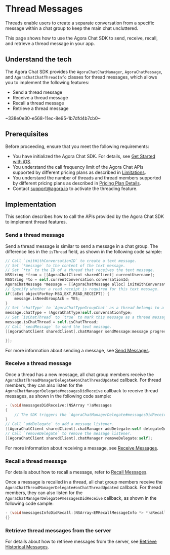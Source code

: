 # Thread Messages

Threads enable users to create a separate conversation from a specific message within a chat group to keep the main chat uncluttered.

This page shows how to use the Agora Chat SDK to send, receive, recall, and retrieve a thread message in your app.

## Understand the tech

The Agora Chat SDK provides the `AgoraChatChatManager`, `AgoraChatMessage`, and `AgoraChatChatThreadInfo` classes for thread messages, which allows you to implement the following features:

- Send a thread message
- Receive a thread message
- Recall a thread message
- Retrieve a thread message

~338e0e30-e568-11ec-8e95-1b7dfd4b7cb0~

## Prerequisites

Before proceeding, ensure that you meet the following requirements:

- You have initialized the Agora Chat SDK. For details, see [Get Started with iOS](./agora_chat_get_started_ios?platform=ios).
- You understand the call frequency limit of the Agora Chat APIs supported by different pricing plans as described in [Limitations](./agora_chat_limitation?platform=ios).
- You understand the number of threads and thread members supported by different pricing plans as described in [Pricing Plan Details](./agora_chat_plan?platform=ios).
- Contact support@agora.io to activate the threading feature.

## Implementation

This section describes how to call the APIs provided by the Agora Chat SDK to implement thread features.

### Send a thread message

Send a thread message is similar to send a message in a chat group. The difference lies in the `isThread` field, as shown in the following code sample:

```ObjectiveC
// Call `initWithConversationID` to create a text message. 
// Set `*message` to the content of the text message.
// Set `*to` to the ID of a thread that receives the text message.
NSString *from = [[AgoraChatClient sharedClient] currentUsername];
NSString *to = self.currentConversation.conversationId;
AgoraChatMessage *message = [[AgoraChatMessage alloc] initWithConversationID:to from:from to:to body:aBody ext:aExt];
// Specify whether a read receipt is required for this text message.
if([aExt objectForKey:MSG_EXT_READ_RECEIPT]) {
    message.isNeedGroupAck = YES;
}
// Set `chatType` to `AgoraChatTypeGroupChat` as a thread belongs to a chat group.
message.chatType = (AgoraChatType)self.conversationType;
// Set `isChatThread` to `true` to mark this message as a thread message.
message.isChatThread = self.isChatThread;
// Call `sendMessage` to send the text message.
[[AgoraChatClient sharedClient].chatManager sendMessage:message progress:nil completion:^(AgoraChatMessage *message, AgoraChatError *error) {

}];
```

For more information about sending a message, see [Send Messages](./agora_chat_message_ios?platform=iOS#send-and-receive-messages).


### Receive a thread message

Once a thread has a new message, all chat group members receive the `AgoraChatThreadManagerDelegate#onChatThreadUpdated` callback. For thread members, they can also listen for the `AgoraChatManagerDelegate#messagesDidReceive` callback to receive thread messages, as shown in the following code sample:

```ObjectiveC
- (void)messagesDidReceive:(NSArray *)aMessages
{
    // The SDK triggers the `AgoraChatManagerDelegate#messagesDidReceive` callback to notify that the thread has a new message.
}
// Call `addDelegate` to add a message listener.
[[AgoraChatClient sharedClient].chatManager addDelegate:self delegateQueue:nil];
// Call `removeDelegate` to remove the message listener.
[[AgoraChatClient sharedClient].chatManager removeDelegate:self];
```

For more information about receiving a message, see [Receive Messages](./agora_chat_message_ios?platform=iOS#send-and-receive-messages).


### Recall a thread message

For details about how to recall a message, refer to [Recall Messages](./agora_chat_message_ios?platform=iOS#recall-messages).

Once a message is recalled in a thread, all chat group members receive the `AgoraChatThreadManagerDelegate#onChatThreadUpdated` callback. For thread members, they can also listen for the `AgoraChatManagerDelegate#messagesDidReceive` callback, as shown in the following code sample:

```ObjectiveC
- (void)messagesInfoDidRecall:(NSArray<EMRecallMessageInfo *> *)aRecallMessagesInfo
{}
```

### Retrieve thread messages from the server

For details about how to retrieve messages from the server, see [Retrieve Historical Messages](./agora_chat_message_ios?platform=iOS#retrieve-historical-messages-from-the-server).